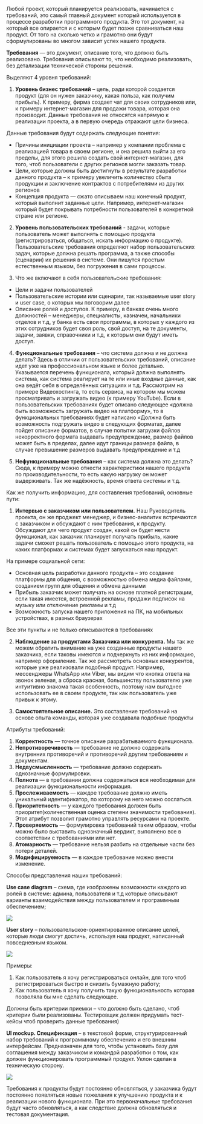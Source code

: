 Любой проект, который планируется реализовать, начинается с требований, это самый главный документ который используется в процессе разработки программного продукта. Это тот документ, на который все опирается и с которым будет позже сравниваться наш продукт. От того на сколько четко и грамотно они будут сформулированы во многом зависит успех нашего продукта.

**Требования** — это документ, описание того, что должно быть реализовано. Требования описывают то, что необходимо реализовать, без детализации технической стороны решения.

Выделяют 4 уровня требований:
1. **Уровень бизнес требований** – цель, ради которой создается продукт (для он нужен заказчику, какая польза, как получим прибыль). К примеру, фирма создает чат для своих сотрудников или, к примеру интернет-магазин для продажи товара, которая она производит. Данные требования не относятся напрямую к реализации проекта, а в первую очередь отражают цели бизнеса.

Данные требования будут содержать следующие понятия:
* Причины инициации проекта – например у компании проблема с реализацией товара в своем регионе, и она решила выйти за его пределы, для этого решила создать свой интернет-магазин, для того, чтоб пользователи с других регионов могли заказать товар.
* Цели, которые должны быть достигнуты в результате разработки данного продукта – к примеру увеличить количество сбыта продукции и заключение контрактов с потребителями из других регионов
* Концепция продукта — сжато описываем наш конечный продукт, который выполнит заданные цели. Например, интернет-магазин который будет покрывать потребности пользователей в конкретной стране или регионе.

2. **Уровень пользовательских требований** - задачи, которые пользователь может выполнять с помощью продукта (регистрироваться, общаться, искать информацию о продукте). Пользовательские требования определяют набор пользовательских задач, которые должна решать программа, а также способы (сценарии) их решения в системе. Они пишутся простым естественным языком, без погружения в сами процессы.

3. Что же включают в себя пользовательские требования:
* Цели и задачи пользователей
* Пользовательские истории или сценарии, так называемые user story и user case, о которых мы поговорим далее
* Описание ролей и доступов. К примеру, в банках очень много должностей – менеджеры, специалисты, казначеи, начальники отделов и т.д, у банка есть свои программы, в которых у каждого из этих сотрудников будет своя роль, свой доступ, на те документы, задачи, заявки, справочники и т.д, к которым они будут иметь доступ.

4. **Функциональные требования** – что система должна и не должна делать? Здесь в отличии от пользовательских требований, описание идет уже на профессиональном языке и более детально. Указывается перечень функционала, который должна выполнять система, как система реагирует на те или иные входные данные, как она ведёт себя в определённых ситуациях и т.д. Рассмотрим на примере Видеохостинга, то есть сервиса, на котором мы можем просматривать и загружать видео (к примеру YouTube). Если в пользовательских требованиях будет описано следующее «должна быть возможность загружать видео на платформу», то в функциональных требованиях будет написано «Должна быть возможность подгружать видео в следующих форматах, далее пойдет описание форматов, в случае попытки загрузки файлов некорректного формата выдавать предупреждение, размер файлов может быть в пределах, далее идут границы размера файла, в случае превышение размеров выдавать предупреждение и т.д

5. **Нефункциональные требования** – как система должна это делать? Сюда, к примеру можно отнести характеристики нашего продукта по производительности, то есть какую нагрузку он может выдерживать. Так же надёжность, время ответа системы и т.д.

Как же получить информацию, для составления требований, основные пути:

1. **Интервью с заказчиком или пользователем.** Наш Руководитель проекта, он же проджект менеджер, и бизнес-аналитик встречаются с заказчиком и обсуждают с ним требования, к продукту. Обсуждают для чего продукт создан, какой он будет нести функционал, как заказчик планирует получать прибыль, какие задачи сможет решать пользователь с помощью этого продукта, на каких платформах и системах будет запускаться наш продукт.

На примере социальной сети:
* Основная цель разработки данного продукта – это создание платформы для общения, с возможностью обмена медиа файлами, созданием групп для общения и обмена данными
* Прибыль заказчик может получать на основе платной регистрации, если такая имеется, встроенной рекламы, продажи подписок на музыку или отключение рекламы и т.д
* Возможность запуска нашего приложения на ПК, на мобильных устройствах, в разных браузерах

Все эти пункты и не только описываются в требованиях

2. **Наблюдение за продуктами Заказчика или конкурента.** Мы так же можем обратить внимание на уже созданные продукты нашего заказчика, если таковы имеются и подчеркнуть из них информацию, например оформление. Так же рассмотреть основных конкурентов, которые уже реализовали подобный продукт. Например, мессенджеры WhatsApp или Viber, мы видим что кнопка ответа на звонок зеленая, а сброса красная, большинству пользователю уже интуитивно знакома такая особенность, поэтому нам выгоднее использовать ее в своем продукте, так как пользователь уже привык к этому.

3. **Самостоятельное описание.** Это составление требований на основе опыта команды, которая уже создавала подобные продукты

Атрибуты требований:
1.   **Корректность** — точное описание разрабатываемого функционала.
2.   **Непротиворечивость** — требование не должно содержать внутренних противоречий и противоречий другим требованиям и документам.
3.   **Недвусмысленность** — требование должно содержать однозначные формулировки.
4.   **Полнота** — в требовании должна содержаться вся необходимая для реализации функциональности информация.
5.   **Прослеживаемость** — каждое требование должно иметь уникальный идентификатор, по которому на него можно сослаться.
6.   **Приоритетность** — у каждого требования должен быть приоритет(количественная оценка степени значимости требования). Этот атрибут позволит грамотно управлять ресурсами на проекте.
7.   **Проверяемость** — формулировка требований таким образом, чтобы можно было выставить однозначный вердикт, выполнено все в соответствии с требованиями или нет.
8.   **Атомарность** — требование нельзя разбить на отдельные части без потери деталей.
9.   **Модифицируемость** — в каждое требование можно внести изменение.

Способы представления наших требований:

**Use case diagram** – схема, где изображены возможности каждого из ролей в системе: админа, пользователя и т.д которые описывают варианты взаимодействия между пользователем и программным обеспечением;

![](https://ucarecdn.com/3d863872-b1af-4ada-947a-77f9b9716f92/)

**User story** – пользовательское-ориентированное описание целей, которые люди смогут достичь, используя наш продукт, написанный повседневным языком.

![](https://ucarecdn.com/62529896-77ad-423d-9fba-69baae1043a6/)

Примеры: 
1. Как пользователь я хочу регистрироваться онлайн, для того чтоб регистрироваться быстро и снизить бумажную работу;
2. Как пользователь я хочу получить такую функциональность которая позволяла бы мне сделать следующее.

Должны быть критерии приемки – что должно быть сделано, чтоб критерии были реализованы. Тестировщик должен придумать тест-кейсы чтоб проверить данные требования)

**UI mockup. Спецификация** – в текстовой форме, структурированный набор требований к программному обеспечению и его внешним интерфейсам. Предназначен для того, чтобы установить базу для соглашения между заказчиком и командой разработки о том, как должен функционировать программный продукт. Уклон сделан в техническую сторону.

![](https://ucarecdn.com/09f55190-7029-444c-b8df-7e0159c682f0/)

Требования к продукты будут постоянно обновляться, у заказчика будут постоянно появляться новые пожелания к улучшению продукта и к реализации нового функционала. При это первоначальные требования будут часто обновляться, а как следствие должна обновляться и тестовая документация.












